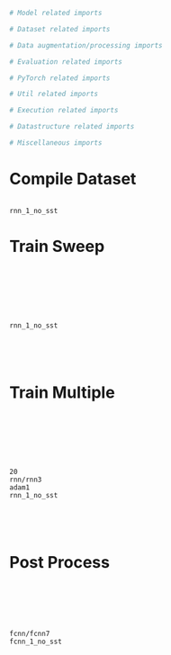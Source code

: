 ```py
# Model related imports

# Dataset related imports

# Data augmentation/processing imports

# Evaluation related imports

# PyTorch related imports

# Util related imports

# Execution related imports

# Datastructure related imports

# Miscellaneous imports
```


# Compile Dataset
```

rnn_1_no_sst

```




# Train Sweep
```







rnn_1_no_sst





```



# Train Multiple
```







20
rnn/rnn3
adam1
rnn_1_no_sst





```




# Post Process
```






fcnn/fcnn7
fcnn_1_no_sst

```